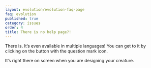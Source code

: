 ```yaml
---
layout: evolution/evolution-faq-page
faq: evolution
published: true
category: issues
order: 4
title: There is no help page?!
---
```


There is. It‘s even available in multiple languages! You can get to it by clicking on the button with the question mark icon. 

It‘s right there on screen when you are designing your creature. 